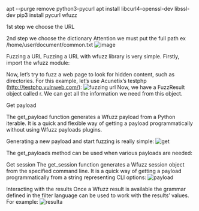 apt --purge remove python3-pycurl
apt install libcurl4-openssl-dev libssl-dev
pip3 install pycurl wfuzz

1st step we choose the URL 

2nd step we choose the dictionary Attention we must put the full path ex /home/user/document/common.txt
![image](https://user-images.githubusercontent.com/118366867/202224052-6d312d61-25f2-4b2c-ab2a-9710da1dea54.png)


Fuzzing a URL
Fuzzing a URL with wfuzz library is very simple. Firstly, import the wfuzz module:

Now, let’s try to fuzz a web page to look for hidden content, such as directories. For this example, let’s use Acunetix’s testphp (http://testphp.vulnweb.com/):
![fuzzing url](https://user-images.githubusercontent.com/118366867/202223778-45a0b57a-2b4d-4475-be68-c4497f3992e3.png)
Now, we have a FuzzResult object called r. We can get all the information we need from this object.

Get payload

The get_payload function generates a Wfuzz payload from a Python iterable. It is a quick and flexible way of getting a payload programmatically without using Wfuzz payloads plugins.

Generating a new payload and start fuzzing is really simple:
![get](https://user-images.githubusercontent.com/118366867/202224094-20457027-c38b-4000-a052-dd2ad4a95952.png)

The get_payloads method can be used when various payloads are needed:

Get session
The get_session function generates a Wfuzz session object from the specified command line. It is a quick way of getting a payload programmatically from a string representing CLI options:
![payload](https://user-images.githubusercontent.com/118366867/202224162-2898d51a-da39-45bd-8508-4e074d0f11ad.png)

Interacting with the results
Once a Wfuzz result is available the grammar defined in the filter language can be used to work with the results’ values. For example:
![resulta](https://user-images.githubusercontent.com/118366867/202224401-dd199799-0870-4e11-ac83-3c3a82cf8bef.png)

